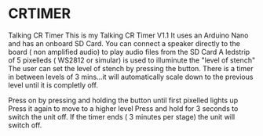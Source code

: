 # CRTIMER
Talking CR Timer
This is my Talking CR Timer V1.1
It uses an Arduino Nano and has an onboard SD Card.
You can connect a speaker directly to the board ( non amplified audio) to play audio files from the SD Card
A ledstrip of 5 pixelleds ( WS2812 or simular) is used to illuminute the "level of stench"
The user can set the level of stench by pressing the button.
There is a timer in between levels of 3 mins...it will automatically scale down to the previous level until it is completly off.

Press on by pressing and holding the button until first pixelled lights up
Press it again to move to a higher level
Press and hold for 3 seconds to switch the unit off.
If the timer ends ( 3 minutes per stage) the unit will switch off.
